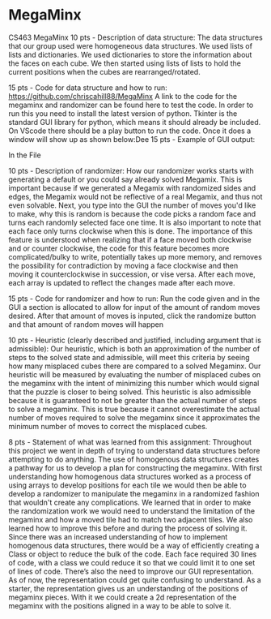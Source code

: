 # MegaMinx
CS463 MegaMinx
10 pts - Description of data structure:
The data structures that our group used were homogeneous data structures. We used lists of lists and dictionaries. We used dictionaries to store the information about the faces on each cube. We then started using lists of lists to hold the current positions when the cubes are rearranged/rotated.  

15 pts - Code for data structure and how to run:
 https://github.com/chriscahill88/MegaMinx A link to the code for the megaminx and randomizer can be found here to test the code.
In order to run this you need to install the latest version of python. Tkinter is the standard GUI library for python, which means it should already be included. On VScode there should be a play button to run the code. Once it does a window will show up as shown below:Dee
15 pts - Example of GUI output:

In the File

10 pts - Description of randomizer:
How our randomizer works starts with generating a default or you could say already solved Megamix. This is important because if we generated a Megamix with randomized sides and edges, the Megamix would not be reflective of a real Megamix, and thus not even solvable. Next, you type into the GUI the number of moves you'd like to make, why this is random is because the code picks a random face and turns each randomly selected face one time. It is also important to note that each face only turns clockwise when this is done. The importance of this feature is understood when realizing that if a face moved both clockwise and or counter clockwise, the code for this feature becomes more complicated/bulky to write, potentially takes up more memory, and removes the possibility for contradiction by moving a face clockwise and then moving it counterclockwise in succession, or vise versa. After each move, each array is updated to reflect the changes made after each move. 

15 pts - Code for randomizer and how to run:
Run the code given and in the GUI a section is allocated to allow for input of the amount of random moves desired. After that amount of moves is inputed, click the randomize button and that amount of random moves will happen

10 pts - Heuristic (clearly described and justified, including argument that is admissible):
Our heuristic, which is both an approximation of the number of steps to the solved state and admissible, will meet this criteria by seeing how many misplaced cubes there are compared to a solved Megaminx. Our heuristic will be measured by evaluating the number of misplaced cubes on the megaminx with the intent of minimizing this number which would signal that the puzzle is closer to being solved.
This heuristic is also admissible because it is guaranteed to not be greater than the actual number of steps to solve a megaminx. This is true because it cannot overestimate the actual number of moves required to solve the megaminx since it approximates the minimum number of moves to correct the misplaced cubes. 

8 pts - Statement of what was learned from this assignment:
Throughout this project we went in depth of trying to understand data structures before attempting to do anything. The use of homogenous data structures creates a pathway for us to develop a plan for constructing the megaminx. With first understanding how homogenous data structures worked as a process of using arrays to develop positions for each tile we would then be able to develop a randomizer to manipulate the megaminx in a randomized fashion that wouldn't create any complications. We learned that in order to make the randomization work we would need to understand the limitation of the megaminx and how a moved tile had to match two adjacent tiles. We also learned how to improve this before and during the process of solving it. Since there was an increased understanding of how to implement homogenous data structures, there would be a way of efficiently creating a Class or object to reduce the bulk of the code. Each face required 30 lines of code, with a class we could reduce it so that we could limit it to one set of lines of code. There’s also the need to improve our GUI representation. As of now, the representation could get quite confusing to understand. As a starter, the representation gives us an understanding of the positions of megaminx pieces. With it we could create a 2d representation of the megaminx with the positions aligned in a way to be able to solve it. 

